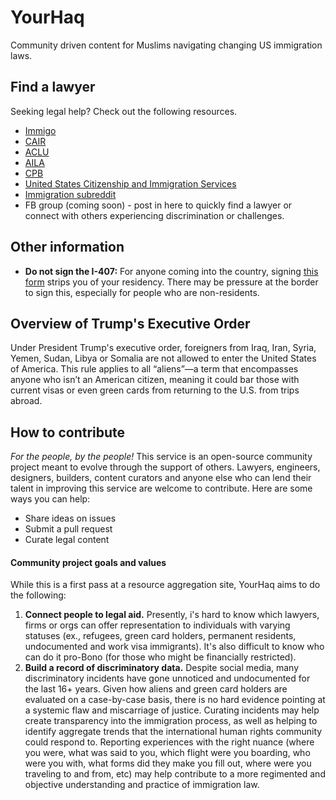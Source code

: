 # YourHaq
Community driven content for Muslims navigating changing US immigration laws.

## Find a lawyer
Seeking legal help? Check out the following resources.
- [Immigo](https://itunes.apple.com/us/app/immigo/id891595380?mt=8)
- [CAIR](https://www.cair.com/)
- [ACLU](https://www.aclu.org/)
- [AILA](http://www.aila.org/)
- [CPB](https://www.cbp.gov/)
- [United States Citizenship and Immigration Services](https://www.uscis.gov/)
- [Immigration subreddit](https://www.reddit.com/r/immigration/)
- FB group (coming soon) - post in here to quickly find a lawyer or connect with others experiencing discrimination or challenges. 

## Other information
- **Do not sign the I-407:** For anyone coming into the country, signing [this form](https://www.uscis.gov/i-407) strips you of your residency. There may be pressure at the border to sign this, especially for people who are non-residents.

## Overview of Trump's Executive Order
Under President Trump's executive order, foreigners from Iraq, Iran, Syria, Yemen, Sudan, Libya or Somalia are not allowed to enter the United States of America. This rule applies to all “aliens”—a term that encompasses anyone who isn’t an American citizen, meaning it could bar those with current visas or even green cards from returning to the U.S. from trips abroad. 

## How to contribute
*For the people, by the people!*
This service is an open-source community project meant to evolve through the support of others. Lawyers, engineers, designers, builders, content curators and anyone else who can lend their talent in improving this service are welcome to contribute. Here are some ways you can help:

- Share ideas on issues
- Submit a pull request
- Curate legal content

#### Community project goals and values
While this is a first pass at a resource aggregation site, YourHaq aims to do the following:
1. **Connect people to legal aid.** Presently, i's hard to know which lawyers, firms or orgs can offer representation to individuals with varying statuses (ex., refugees, green card holders, permanent residents, undocumented and work visa immigrants). It's also difficult to know who can do it pro-Bono (for those who might be financially restricted).
2. **Build a record of discriminatory data.** Despite social media, many discriminatory incidents have gone unnoticed and undocumented for the last 16+ years. Given how aliens and green card holders are evaluated on a case-by-case basis, there is no hard evidence pointing at a systemic flaw and miscarriage of justice. Curating incidents may help create transparency into the immigration process, as well as helping to identify aggregate trends that the international human rights community could respond to. Reporting experiences with the right nuance (where you were, what was said to you, which flight were you boarding, who were you with, what forms did they make you fill out, where were you traveling to and from, etc) may help contribute to a more regimented and objective understanding and practice of immigration law.
